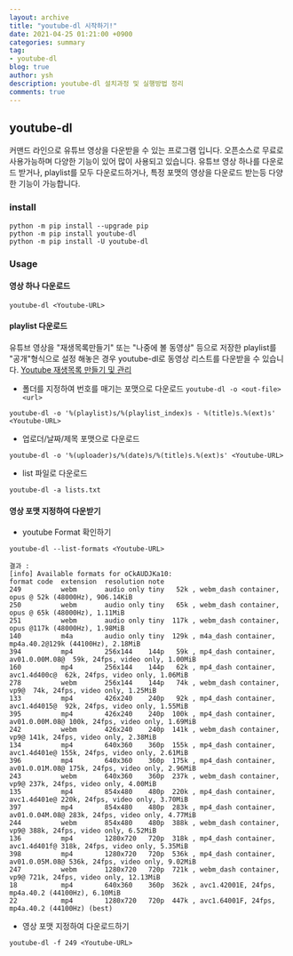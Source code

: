 ```yaml
---
layout: archive
title: "youtube-dl 시작하기!"
date: 2021-04-25 01:21:00 +0900
categories: summary
tag:
- youtube-dl
blog: true
author: ysh
description: youtube-dl 설치과정 및 실행방법 정리
comments: true
---
```


## youtube-dl
커맨드 라인으로 유튜브 영상을 다운받을 수 있는 프로그램 입니다. 오픈소스로 무료로 사용가능하며 다양한 기능이 있어 많이 사용되고 있습니다. 유튜브 영상 하나를 다운로드 받거나, playlist를 모두 다운로드하거나, 특정 포맷의 영상을 다운로드 받는등 다양한 기능이 가능합니다.


### install
```
python -m pip install --upgrade pip
python -m pip install youtube-dl
python -m pip install -U youtube-dl
```


### Usage

#### 영상 하나 다운로드
```
youtube-dl <Youtube-URL>
```

#### playlist 다운로드
유튜브 영상을 "재생목록만들기" 또는 "나중에 볼 동영상" 등으로 저장한 playlist를 "공개"형식으로 설정 해놓은 경우 youtube-dl로 동영상 리스트를 다운받을 수 있습니다.
[Youtube 재생목록 만들기 및 관리](https://support.google.com/youtube/answer/57792?co=GENIE.Platform%3DDesktop&hl=ko)

- 폴더를 지정하여 번호를 매기는 포맷으로 다운로드
`youtube-dl -o <out-file> <url>`
```
youtube-dl -o '%(playlist)s/%(playlist_index)s - %(title)s.%(ext)s' <Youtube-URL>
```

- 업로더/날짜/제목 포맷으로 다운로드
```
youtube-dl -o '%(uploader)s/%(date)s/%(title)s.%(ext)s' <Youtube-URL>
```

- list 파일로 다운로드
```
youtube-dl -a lists.txt
```

#### 영상 포맷 지정하여 다운받기

- youtube Format 확인하기
```
youtube-dl --list-formats <Youtube-URL>

결과 : 
[info] Available formats for oCkAUDJKa10:
format code  extension  resolution note
249          webm       audio only tiny   52k , webm_dash container, opus @ 52k (48000Hz), 906.14KiB
250          webm       audio only tiny   65k , webm_dash container, opus @ 65k (48000Hz), 1.11MiB
251          webm       audio only tiny  117k , webm_dash container, opus @117k (48000Hz), 1.98MiB
140          m4a        audio only tiny  129k , m4a_dash container, mp4a.40.2@129k (44100Hz), 2.18MiB
394          mp4        256x144    144p   59k , mp4_dash container, av01.0.00M.08@  59k, 24fps, video only, 1.00MiB
160          mp4        256x144    144p   62k , mp4_dash container, avc1.4d400c@  62k, 24fps, video only, 1.06MiB
278          webm       256x144    144p   74k , webm_dash container, vp9@  74k, 24fps, video only, 1.25MiB
133          mp4        426x240    240p   92k , mp4_dash container, avc1.4d4015@  92k, 24fps, video only, 1.55MiB
395          mp4        426x240    240p  100k , mp4_dash container, av01.0.00M.08@ 100k, 24fps, video only, 1.69MiB
242          webm       426x240    240p  141k , webm_dash container, vp9@ 141k, 24fps, video only, 2.38MiB
134          mp4        640x360    360p  155k , mp4_dash container, avc1.4d401e@ 155k, 24fps, video only, 2.61MiB
396          mp4        640x360    360p  175k , mp4_dash container, av01.0.01M.08@ 175k, 24fps, video only, 2.96MiB
243          webm       640x360    360p  237k , webm_dash container, vp9@ 237k, 24fps, video only, 4.00MiB
135          mp4        854x480    480p  220k , mp4_dash container, avc1.4d401e@ 220k, 24fps, video only, 3.70MiB
397          mp4        854x480    480p  283k , mp4_dash container, av01.0.04M.08@ 283k, 24fps, video only, 4.77MiB
244          webm       854x480    480p  388k , webm_dash container, vp9@ 388k, 24fps, video only, 6.52MiB
136          mp4        1280x720   720p  318k , mp4_dash container, avc1.4d401f@ 318k, 24fps, video only, 5.35MiB
398          mp4        1280x720   720p  536k , mp4_dash container, av01.0.05M.08@ 536k, 24fps, video only, 9.02MiB
247          webm       1280x720   720p  721k , webm_dash container, vp9@ 721k, 24fps, video only, 12.13MiB
18           mp4        640x360    360p  362k , avc1.42001E, 24fps, mp4a.40.2 (44100Hz), 6.10MiB
22           mp4        1280x720   720p  447k , avc1.64001F, 24fps, mp4a.40.2 (44100Hz) (best)
```

- 영상 포맷 지정하여 다운로드하기
```
youtube-dl -f 249 <Youtube-URL>
```
